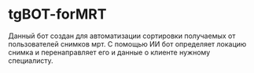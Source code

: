 # tgBOT-forMRT
Данный бот создан для автоматизации сортировки получаемых от пользователей снимков мрт. С помощью ИИ бот определяет локацию снимка и перенаправляет его и данные о клиенте нужному специалисту.
